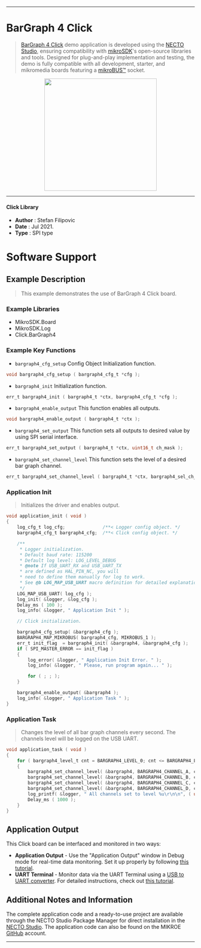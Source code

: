 
---
# BarGraph 4 Click

> [BarGraph 4 Click](https://www.mikroe.com/?pid_product=MIKROE-4782) demo application is developed using
the [NECTO Studio](https://www.mikroe.com/necto), ensuring compatibility with [mikroSDK](https://www.mikroe.com/mikrosdk)'s
open-source libraries and tools. Designed for plug-and-play implementation and testing, the demo is fully compatible with
all development, starter, and mikromedia boards featuring a [mikroBUS&trade;](https://www.mikroe.com/mikrobus) socket.

<p align="center">
  <img src="https://www.mikroe.com/?pid_product=MIKROE-4782&image=1" height=300px>
</p>

---

#### Click Library

- **Author**        : Stefan Filipovic
- **Date**          : Jul 2021.
- **Type**          : SPI type

# Software Support

## Example Description

> This example demonstrates the use of BarGraph 4 Click board.

### Example Libraries

- MikroSDK.Board
- MikroSDK.Log
- Click.BarGraph4

### Example Key Functions

- `bargraph4_cfg_setup` Config Object Initialization function.
```c
void bargraph4_cfg_setup ( bargraph4_cfg_t *cfg );
```

- `bargraph4_init` Initialization function.
```c
err_t bargraph4_init ( bargraph4_t *ctx, bargraph4_cfg_t *cfg );
```

- `bargraph4_enable_output` This function enables all outputs.
```c
void bargraph4_enable_output ( bargraph4_t *ctx );
```

- `bargraph4_set_output` This function sets all outputs to desired value by using SPI serial interface.
```c
err_t bargraph4_set_output ( bargraph4_t *ctx, uint16_t ch_mask );
```

- `bargraph4_set_channel_level` This function sets the level of a desired bar graph channel.
```c
err_t bargraph4_set_channel_level ( bargraph4_t *ctx, bargraph4_sel_ch_t channel, bargraph4_level_t level );
```

### Application Init

> Initializes the driver and enables output.

```c
void application_init ( void )
{
    log_cfg_t log_cfg;              /**< Logger config object. */
    bargraph4_cfg_t bargraph4_cfg;  /**< Click config object. */

    /** 
     * Logger initialization.
     * Default baud rate: 115200
     * Default log level: LOG_LEVEL_DEBUG
     * @note If USB_UART_RX and USB_UART_TX 
     * are defined as HAL_PIN_NC, you will 
     * need to define them manually for log to work. 
     * See @b LOG_MAP_USB_UART macro definition for detailed explanation.
     */
    LOG_MAP_USB_UART( log_cfg );
    log_init( &logger, &log_cfg );
    Delay_ms ( 100 );
    log_info( &logger, " Application Init " );

    // Click initialization.

    bargraph4_cfg_setup( &bargraph4_cfg );
    BARGRAPH4_MAP_MIKROBUS( bargraph4_cfg, MIKROBUS_1 );
    err_t init_flag  = bargraph4_init( &bargraph4, &bargraph4_cfg );
    if ( SPI_MASTER_ERROR == init_flag )
    {
        log_error( &logger, " Application Init Error. " );
        log_info( &logger, " Please, run program again... " );

        for ( ; ; );
    }

    bargraph4_enable_output( &bargraph4 );
    log_info( &logger, " Application Task " );
}
```

### Application Task

> Changes the level of all bar graph channels every second. The channels level will be logged on the USB UART.

```c
void application_task ( void )
{
    for ( bargraph4_level_t cnt = BARGRAPH4_LEVEL_0; cnt <= BARGRAPH4_LEVEL_4; cnt++ )
    {
        bargraph4_set_channel_level( &bargraph4, BARGRAPH4_CHANNEL_A, cnt );
        bargraph4_set_channel_level( &bargraph4, BARGRAPH4_CHANNEL_B, cnt );
        bargraph4_set_channel_level( &bargraph4, BARGRAPH4_CHANNEL_C, cnt );
        bargraph4_set_channel_level( &bargraph4, BARGRAPH4_CHANNEL_D, cnt );
        log_printf( &logger, " All channels set to level %u\r\n\n", ( uint16_t ) cnt );
        Delay_ms ( 1000 );
    }
}
```

## Application Output

This Click board can be interfaced and monitored in two ways:
- **Application Output** - Use the "Application Output" window in Debug mode for real-time data monitoring.
Set it up properly by following [this tutorial](https://www.youtube.com/watch?v=ta5yyk1Woy4).
- **UART Terminal** - Monitor data via the UART Terminal using
a [USB to UART converter](https://www.mikroe.com/click/interface/usb?interface*=uart,uart). For detailed instructions,
check out [this tutorial](https://help.mikroe.com/necto/v2/Getting%20Started/Tools/UARTTerminalTool).

## Additional Notes and Information

The complete application code and a ready-to-use project are available through the NECTO Studio Package Manager for 
direct installation in the [NECTO Studio](https://www.mikroe.com/necto). The application code can also be found on
the MIKROE [GitHub](https://github.com/MikroElektronika/mikrosdk_click_v2) account.

---

